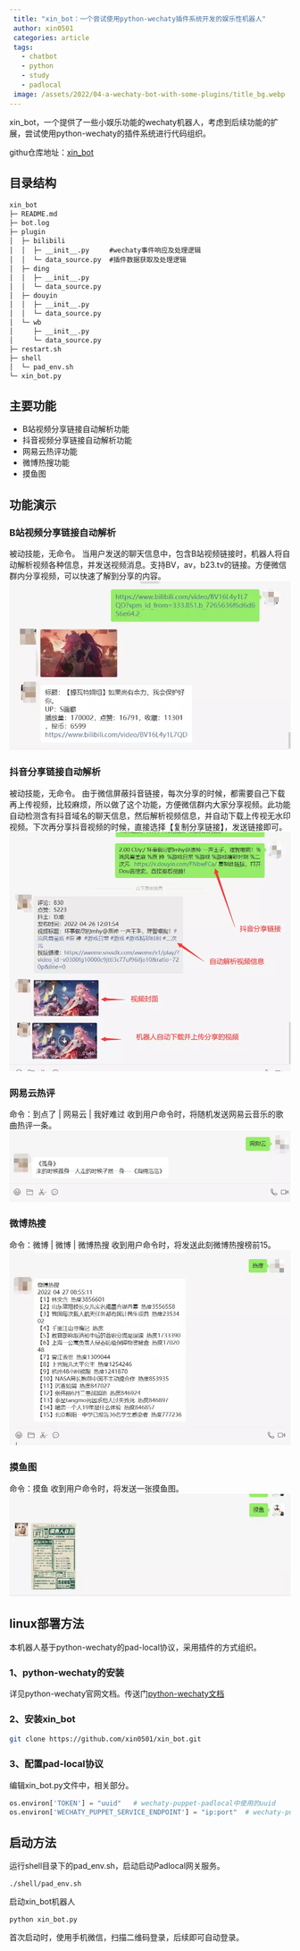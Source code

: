 ```yaml
---
 title: "xin_bot：一个尝试使用python-wechaty插件系统开发的娱乐性机器人"
 author: xin0501
 categories: article
 tags:
   - chatbot
   - python
   - study
   - padlocal
 image: /assets/2022/04-a-wechaty-bot-with-some-plugins/title_bg.webp
---
```


xin_bot，一个提供了一些小娱乐功能的wechaty机器人，考虑到后续功能的扩展，尝试使用python-wechaty的插件系统进行代码组织。

githu仓库地址：[xin_bot](https://github.com/xin0501/xin_bot)

## 目录结构

```shell
xin_bot
├─ README.md
├─ bot.log
├─ plugin
│  ├─ bilibili
│  │  ├─ __init__.py     #wechaty事件响应及处理逻辑
│  │  └─ data_source.py  #插件数据获取及处理逻辑
│  ├─ ding
│  │  ├─ __init__.py
│  │  └─ data_source.py
│  ├─ douyin
│  │  ├─ __init__.py
│  │  └─ data_source.py
│  └─ wb
│     ├─ __init__.py
│     └─ data_source.py
├─ restart.sh
├─ shell
│  └─ pad_env.sh
└─ xin_bot.py
```

## 主要功能

* B站视频分享链接自动解析功能
* 抖音视频分享链接自动解析功能
* 网易云热评功能
* 微博热搜功能
* 摸鱼图

## 功能演示

### B站视频分享链接自动解析

被动技能，无命令。
当用户发送的聊天信息中，包含B站视频链接时，机器人将自动解析视频各种信息，并发送视频消息。支持BV，av，b23.tv的链接。方便微信群内分享视频，可以快速了解到分享的内容。
![bilibili](/assets/2022/04-a-wechaty-bot-with-some-plugins/bilibili.webp)

### 抖音分享链接自动解析

被动技能，无命令。
由于微信屏蔽抖音链接，每次分享的时候，都需要自己下载再上传视频，比较麻烦，所以做了这个功能，方便微信群内大家分享视频。此功能自动检测含有抖音域名的聊天信息，然后解析视频信息，并自动下载上传视无水印视频。下次再分享抖音视频的时候，直接选择【复制分享链接】，发送链接即可。
![douyin](/assets/2022/04-a-wechaty-bot-with-some-plugins/douyin.webp)

### 网易云热评

命令：到点了  |  网易云  |  我好难过
收到用户命令时，将随机发送网易云音乐的歌曲热评一条。
![wangyi](/assets/2022/04-a-wechaty-bot-with-some-plugins/wangyi.webp)

### 微博热搜

命令：微博  |  微博  |  微博热搜
收到用户命令时，将发送此刻微博热搜榜前15。
![weibo](/assets/2022/04-a-wechaty-bot-with-some-plugins/weibo.webp)

### 摸鱼图

命令：摸鱼
收到用户命令时，将发送一张摸鱼图。
![moyu](/assets/2022/04-a-wechaty-bot-with-some-plugins/moyu.webp)

## linux部署方法

本机器人基于python-wechaty的pad-local协议，采用插件的方式组织。

### 1、python-wechaty的安装

详见python-wechaty官网文档。传送门[python-wechaty文档](https://wechaty.readthedocs.io/zh_CN/latest/introduction/use-padlocal-protocol/)

### 2、安装xin_bot

```bash
git clone https://github.com/xin0501/xin_bot.git
```

### 3、配置pad-local协议

编辑xin_bot.py文件中，相关部分。  

```python
os.environ['TOKEN'] = "uuid"   # wechaty-puppet-padlocal中使用的uuid
os.environ['WECHATY_PUPPET_SERVICE_ENDPOINT'] = "ip:port"  # wechaty-puppet-padlocal中设置的ip和端口
```

## 启动方法

运行shell目录下的pad_env.sh，启动启动Padlocal网关服务。

```shell
./shell/pad_env.sh
```

启动xin_bot机器人

```shell
python xin_bot.py
```

首次启动时，使用手机微信，扫描二维码登录，后续即可自动登录。
